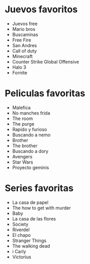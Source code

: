 # Juevos favoritos 
* Juevos free
* Mario bros
* Buscaminas 
* Free Fire
* San Andres
* Call of duty 
* Minecraft 
* Counter Strike Global Offensive
* Halo 3
* Fornite

# Peliculas favoritas 
* Malefica 
* No manches frida
* The room 
* The purge 
* Rapido y furioso
* Buscando a nemo 
* Brother
* The brother 
* Buscando a dory 
* Avengers 
* Star Wars 
* Proyecto geminis 

# Series favoritas 
* La casa de papel 
* The how to get with murder 
* Baby 
* La casa de las flores 
* Society 
* Riverdel 
* El chapo 
* Stranger Things 
* The walking dead 
* i Carly 
* Victorius 

